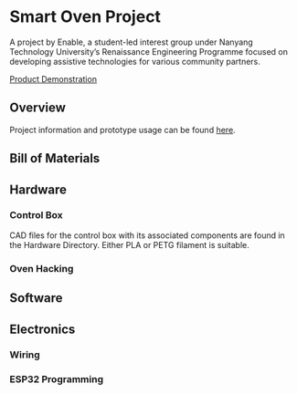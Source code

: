 # Smart Oven Project

A project by Enable, a student-led interest group under Nanyang Technology University’s Renaissance Engineering Programme focused on developing assistive technologies for various community partners.

[Product Demonstration]()
## Overview
Project information and prototype usage can be found [here](https://docs.google.com/document/d/1T6A8cfehCGghUUyGrNWb8jcuDFIxB7nuweHgq2GrgUs/edit?usp=sharing).
## Bill of Materials

## Hardware
### Control Box
CAD files for the control box with its associated components are found in the Hardware Directory. Either PLA or PETG filament is suitable.

### Oven Hacking 

## Software
### 
## Electronics
### Wiring
### ESP32 Programming


